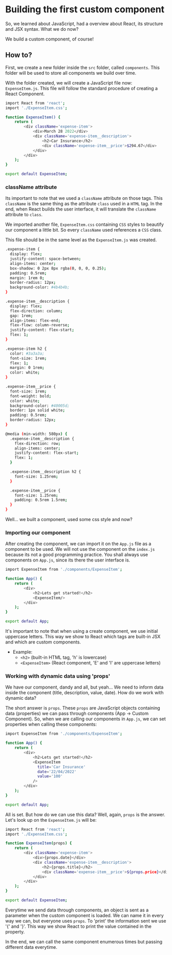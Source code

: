 # Building the first custom component

So, we learned about JavaScript, had a overview about React, its structure and JSX syntax. What we do now?

We build a custom component, of course!

## How to?

First, we create a new folder inside the `src` folder, called `components`. This folder will be used to store all components we build over time.

With the folder created, we will create a JavaScript file now: `ExpenseItem.js`. This file will follow the standard procedure of creating a React Component.

```sh
import React from 'react';
import './ExpenseItem.css';

function ExpenseItem() {
    return (
        <div className='expense-item'>
            <div>March 28 2022</div>
            <div className='expense-item__description'>
                <h2>Car Insurance</h2>
                <div className='expense-item__price'>$294.67</div>
            </div>
        </div>
    );
}

export default ExpenseItem;
```

### className attribute

Its important to note that we used a `className` attribute on those tags. This `className` is the same thing as the attribute `class` used in a `HTML` tag. In the end, when React builds the user interface, it will translate the `className` attribute to `class`.

We imported another file, `ExpenseItem.css` containing `CSS` styles to beautify our component a little bit. So every `className` used references a `CSS` class.

This file should be in the same level as the `ExpenseItem.js` was created.

```sh
.expense-item {
  display: flex;
  justify-content: space-between;
  align-items: center;
  box-shadow: 0 2px 8px rgba(0, 0, 0, 0.25);
  padding: 0.5rem;
  margin: 1rem 0;
  border-radius: 12px;
  background-color: #4b4b4b;
}

.expense-item__description {
  display: flex;
  flex-direction: column;
  gap: 1rem;
  align-items: flex-end;
  flex-flow: column-reverse;
  justify-content: flex-start;
  flex: 1;
}

.expense-item h2 {
  color: #3a3a3a;
  font-size: 1rem;
  flex: 1;
  margin: 0 1rem;
  color: white;
}

.expense-item__price {
  font-size: 1rem;
  font-weight: bold;
  color: white;
  background-color: #40005d;
  border: 1px solid white;
  padding: 0.5rem;
  border-radius: 12px;
}

@media (min-width: 580px) {
  .expense-item__description {
    flex-direction: row;
    align-items: center;
    justify-content: flex-start;
    flex: 1;
  }

  .expense-item__description h2 {
    font-size: 1.25rem;
  }

  .expense-item__price {
    font-size: 1.25rem;
    padding: 0.5rem 1.5rem;
  }
}
```

Well... we built a component, used some css style and now?

### Importing our component

After creating the component, we can import it on the `App.js` file as a component to be used. We will not use the component on the `index.js` because its not a good programming practice. You shall always use components on `App.js`, since its there the user interface is.

```sh
import ExpenseItem from './components/ExpenseItem';

function App() {
    return (
        <div>
            <h2>Lets get started!</h2>
            <ExpenseItem/>
        </div>
    );
}

export default App;
```

It's important to note that when using a create component, we use initial uppercase letters. This way we show to React which tags are built-in JSX and which are custom components.

* Example:
  * `<h2>` (built-in HTML tag, 'h' is lowercase)
  * `<ExpenseItem>` (React component, 'E' and 'I' are uppercase letters)

### Working with dynamic data using **'props'**

We have our component, dandy and all, but yeah... We need to inform data inside the component (title, description, value, date). How do we work with dynamic data?

The short answer is `props`. These `props` are JavaScript objects containing data (properties) we can pass through components (App -> Custom Component). So, when we are calling our components in `App.js`, we can set properties when calling these components:

```sh
import ExpenseItem from './components/ExpenseItem';

function App() {
    return (
        <div>
            <h2>Lets get started!</h2>
            <ExpenseItem 
              title='Car Insurance' 
              date='22/04/2022' 
              value='100'
            />
        </div>
    );
}

export default App;
```

All is set. But how do we can use this data? Well, again, `props` is the answer. Let's look up on the `ExpenseItem.js` will be:

```sh
import React from 'react';
import './ExpenseItem.css';

function ExpenseItem(props) {
    return (
        <div className='expense-item'>
            <div>{props.date}</div>
            <div className='expense-item__description'>
                <h2>{props.title}</h2>
                <div className='expense-item__price'>${props.price}</div>
            </div>
        </div>
    );
}

export default ExpenseItem;
```

Everytime we send data through components, an object is sent as a parameter when the custom component is loaded. We can name it in every way we can, but everyone uses `props`. To 'print' the information sent we use '{' and '}'. This way we show React to print the value contained in the property.

In the end, we can call the same component enumerous times but passing different data everytime.
